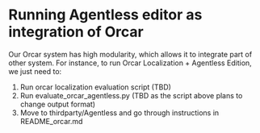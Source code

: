 # Running Agentless editor as integration of Orcar
Our Orcar system has high modularity, which allows it to integrate part of other system.
For instance, to run Orcar Localization + Agentless Edition, we just need to:
1. Run orcar localization evaluation script (TBD)
2. Run evaluate_orcar_agentless.py (TBD as the script above plans to change output format)
3. Move to thirdparty/Agentless and go through instructions in README_orcar.md
